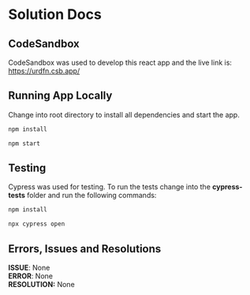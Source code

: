 # Solution Docs

## CodeSandbox 

CodeSandbox was used to develop this react app and the live link is: <a href="https://urdfn.csb.app/" target="_">https://urdfn.csb.app/</a>

## Running App Locally

Change into root directory to install all dependencies and start the app.

```js
npm install 

npm start
```

## Testing 

Cypress was used for testing.  To run the tests change into the **cypress-tests** folder and run the following commands: 

```js
npm install

npx cypress open
```

## Errors, Issues and Resolutions

**ISSUE**: None<br>
**ERROR**: None <br>
**RESOLUTION:**  None
